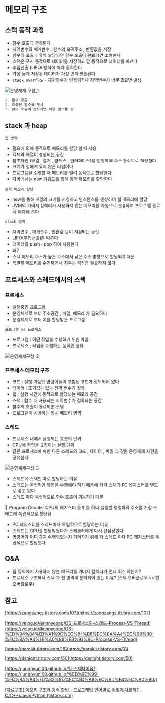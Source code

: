 # 메모리 구조

## 스택 동작 과정

- 함수 호출과 관계된다
- 지역변수와 매개변수 , 함수의 복귀주소 , 반환값을 저장
- 함수의 호출과 함께 할당되면 함수 호출이 완료되면 소멸한다
- 스택은 푸시 동작으로 데이터를 저장하고 팝 동작으로 데이터를 꺼낸다
- 후입선출 (LIFO) 방식에 따라 동작한다
- 가장 늦게 저장된 데이터가 가장 먼저 인출된다
- `stack overflow` - 재귀함수가 반복되거나 지역변수가 너무 많으면 발생

![운영체제 구성_1](https://user-images.githubusercontent.com/42866800/159156354-cf12637b-87af-47d6-adb1-9ebcca31ab1a.png)

```java
1. 함수 호출
2. 호출된 함수를 푸시
3. 함수 호출이 완료되면 해당 함수를 팝
```

## stack 과 heap

`힙 영역`

- 필요에 의해 동적으로 메모리를 할당 할 때 사용
- 객체와 배열이 생성되는 공간
- 참조타입 (배열 , 열거 , 클래스 , 인터페이스)를 힙영역에 주소 형식으로 저장한다
- 크기가 정해져 있지 않은 타입이다
- 프로그램을 실행할 때 메모리를 빌려 동적으로 할당한다
- 자바에서는 new 키워드를 통해 동적 메모리를 할당한다

`동적 메모리 할당`

- new를 통해 배열의 크기를 지정하고 인스턴스를 생성하여 힙 메모리에 할당
- JVM의 가비지 컬렉터가 사용하지 않는 메모리를 자동으로 분류하여 프로그램 종료시 해제해 준다

`stack 영역`

- 지역변수 , 매개변수 , 반환값 등이 저장되는 공간
- LIFO(후입선출)을 따른다
- 데이터를 push - pop 하여 사용한다
- 왜?
- 스택 메모리 주소가 높은 주소에서 낮은 주소 방향으로 할당되기 때문
- 특별히 메모리를 수거하거나 지우는 작업은 필요하지 않다

## 프로세스와 스레드에서의 스택

### 프로세스

- 실행중인 프로그램
- 운영체제로 부터 주소공간 , 파일, 메모리 가 필요하다
- 운영체제로 부터 이를 할당받은 프로그램

`프로그램 vs 프로세스`

- 프로그램 :  어떤 작업을 수행하기 위한 파일
- 프로세스 : 작업을 수행하는 동적인 상태

![운영체제구성_2](https://user-images.githubusercontent.com/42866800/159156365-3e88f175-d843-4514-adba-bdf173c997f6.png)
### 프로세스 메모리 구조

- 코드 : 실행 가능한 명령어들이 포함된 코드가 정의되어 있다
- 데이터 : 초기값이 있는 전역 변수가 정의
- 힙 : 실행 시간에 동적으로 할당되는 메모리 공간
- 스택 : 함수 내 사용되는 지역변수가 정의되는 공간
- 함수의 호출이 완료되면 소멸
- 프로그램이 사용하는 임시 메모리 영역

### 스레드

- 프로세스 내에서 실행되는 흐름의 단위
- CPU에 작업을 요청하는 실행 단위
- 같은 프로세스에 속한 다른 스레드와 코드 , 데이터 , 파일 과 같은 운영체제 자원을 공유한다

![운영체제구성_3](https://user-images.githubusercontent.com/42866800/159156379-41569115-1027-4fac-913e-29b75a25123e.png)


- 스레드에 스택만 따로 할당하는 이유
- 스레드는 독립적인 작업을 수행해야 하기 때문에 각각 스택과 PC 레지스터를 별도로 갖고 있다
- 스레드 마다 독립적으로 함수 호출이 가능하기 때문

<aside>
📌 Program Counter
CPU의 레지스터 종류 중 하나
실행할 명령어의 주소를 저장
스레드에 독립적으로 할당됨

</aside>

- PC 레지스터를 스레드마다 독립적으로 할당하는 이유
- 스레드는 CPU를 할당받았다가 스케줄러에게 다시 선점당한다
- 명령어가 어디 까지 수행되었는지 기억하기 위해 각 스레드 마다 PC 레지스터를 독립적으로 할당한다


## Q&A
- 힙 영역에서 사용하지 않는 메모리를 가비지 컬렉터가 언제 회수 하는지?
- 프로세스 구조에서 스택 과 힙 영역이 분리되어 있는 이유? (스택 오버플로우 vs 힙 오버플로우)


## 참고

[https://zangzangs.tistory.com/107](https://zangzangs.tistory.com/107)

[https://velog.io/@nnnyeong/OS-프로세스와-스레드-Process-VS-Thread](https://velog.io/@nnnyeong/OS-%ED%94%84%EB%A1%9C%EC%84%B8%EC%8A%A4%EC%99%80-%EC%8A%A4%EB%A0%88%EB%93%9C-Process-VS-Thread)

[https://narakit.tistory.com/18](https://narakit.tistory.com/18)

[https://dsnight.tistory.com/50](https://dsnight.tistory.com/50)

[https://junghyun100.github.io/힙-스택차이점/](https://junghyun100.github.io/%ED%9E%99-%EC%8A%A4%ED%83%9D%EC%B0%A8%EC%9D%B4%EC%A0%90/)

[[자료구조] 메모리 구조와 동적 할당 - 프로그래밍 언어별로 어떻게 다를까? - C/C++/Java/Python (tistory.com)](https://meoru-tech.tistory.com/25)
